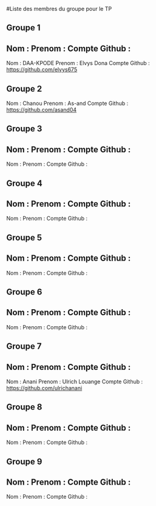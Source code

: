 #Liste des membres du groupe pour le TP

## Groupe 1
Nom :
Prenom :
Compte Github :
---
Nom : DAA-KPODE
Prenom : Elvys Dona
Compte Github : https://github.com/elvys675

## Groupe 2
Nom : Chanou
Prenom : As-and
Compte Github : https://github.com/asand04

## Groupe 3
Nom :
Prenom :
Compte Github :
---
Nom :
Prenom :
Compte Github :

## Groupe 4
Nom :
Prenom :
Compte Github :
---
Nom :
Prenom :
Compte Github :
## Groupe 5
Nom :
Prenom :
Compte Github :
---
Nom :
Prenom :
Compte Github :

## Groupe 6
Nom :
Prenom :
Compte Github :
---
Nom :
Prenom :
Compte Github :

## Groupe 7
Nom :
Prenom :
Compte Github :
---
Nom : Anani
Prenom : Ulrich Louange
Compte Github : https://github.com/ulrichanani

## Groupe 8
Nom :
Prenom :
Compte Github :
---
Nom :
Prenom :
Compte Github :

## Groupe 9
Nom :
Prenom :
Compte Github :
---
Nom :
Prenom :
Compte Github :